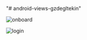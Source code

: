 "# android-views-gzdegltekin" 

![onboard](https://user-images.githubusercontent.com/24462161/126073759-f9412530-ce6d-400e-a956-0afddfd2afbf.png)

![login](https://user-images.githubusercontent.com/24462161/126073761-d6924ea2-864b-438e-a4b5-85d67c0ead4e.png)
